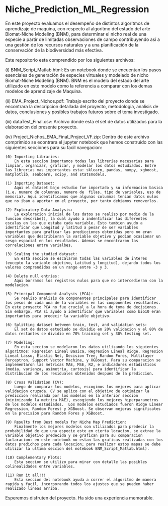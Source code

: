 # Niche_Prediction_ML_Regression
En este proyecto evaluamos el desempeño de distintos algoritmos de aprendizaje de maquina, con respecto al algoritmo del estado del arte Biomat-Niche Modeling (BNM), para determinar el nicho real de una especie a partir de limitadas observaciones de campo contribuyendo así a una gestión de los recursos naturales y a una planificación de la conservación de la biodiversidad más efectiva. 

Este repositorio esta comprendido por los siguientes archivos: 

(i) BNM_Script_Matlab.html: Es un notebook donde se encuentan los pasos esenciales de generación de especies virtuales y modelado de nicho Biomat-Niche Modeling (BNM). BNM es el modelo del estado del arte utilizado en este modelo como la referencia a comparar con los demas modelos de aprendizaje de Maquina. 

(ii) EMA_Project_Nichos.pdf: Trabajo escrito del proyecto donde se encontrara la descripcion detallada del proyecto, metodologia, analisis de datos, conclusiones y posibles trabajos futuros sobre el tema investigado. 

(iii) dataTest_Final.csv: Archivo donde esta el set de datos utilizados para la elaboracion del presente proyecto. 

(iv) Project_Nichos_EMA_Final_Project_VF.zip: Dentro de este archivo comprimido se econtrara el jupyter notebook que hemos construido con las siguientes secciones para su facil navegacion:

	(0) Importing Libraries:
		En esta seccion importamos todas las librerias necesarias para limpiar, organizar, graficar, y modelar los datos estudiados. Entre las librerias mas importantes esta: sklearn, pandas,	numpy, xgboost, matplotlib, seaboarn, scipy, and statsmodels. 

	(1) Importing Dataset:
		Aqui el dataset bajo estudio fue importado y su informacion basica (i.e. numero de columnas, numero de 	filas, tipo de variables, uso de memoria). Aqui identificamos que algunas columnas tenian datos nulos que no iban a aportar en el proyecto, por tanto debiamos removerlos. 

	(2) Exploratory Data Analysis:
		La exploracion inicial de los datos se realizo por medio de la funcion describe(), la cual ayudo a indentificar las diferentes escalas en las que estaba cada variable. Esto tambien ayudo a identificar que Longitud y latitud a pesar de ser variables importantes para graficar las predicciones obtenidas pero no eran variables que describieran la variable objetivo y podian ocasionar un sesgo espacial en los resultados. Ademas se encontraron las correlaciones entre varialbes.
	
	(3) Scaling the studied dataset:
		En esta seccion se escalaron todas las variables de interes (excepto la variable objetivo, Latitud y longitud), dejando todos los valores comprendidos en un rango entre -3 y 3. 
	
	(4) Delete null entries:
		Aqui borramos los registros nulos para que no intercedieran con la modelacion. 
	
	(5) Principal Component Analysis (PCA):
		Se realizo analisis de componentes principales para identificar los pesos de cada una de la variables en las componentes resultantes. En este proyecto PCA no fue crucial a la hora de toma de decisiones. Sin embargo, PCA si ayudo a identificar que variables como bio10 eran importantes para predecir la variable objetivo. 
	
	(6) Splitting dataset between train, test, and validation sets:
		El set de datos estudiado se dividio en 20% validacion y el 80% de datos restantes se dividio en 70% training set y 30% testing set. 
	
	(7) Modeling:
		En esta seccion se modelaron los datos utilizando los siguientes algoritmos: Regresion Lineal Basica, Regresion Lineal Ridge, Regresion Lineal Lasso, Elastic Net, Decision Tree, Random Fores, Multilayer Perceptron, Support Vector Machine, y XGBoost. Para su comparacion se implementaron las metricas MAE, MSE, R2, e indicadores estadisticos  (media, varianza, asimetria, curtosis) para identificar la distribucion de los residuales obtenidos despues de la prediccion.   
	
	(8) Cross Validation (CV):
		Luego de comparar los modelos, escogimos los mejores para aplicar validacion cruzada. CV se aplico con el objetivo de optimizar la prediccion realizada por los modelos en la anterior seccion (minimizando la metrica MAE), escogiendo los mejores hiperparametros de los modelos estudiados.  Los modelos estudiados fueron Ridge Linear Regression, Random Forest y XGBoost. Se observan mejoras significates en la precision para Random Fores y XGBoost.  
	
	(9) Results from Best models for Niche Map Prediction:
		Finalmente los mejores modelos son utilizados para predecir la probabilidad de que una especie este en cierta locacion, se extrae la variable objetivo predecida y se grafican para su comparacion (aclaracion: en este notebook no estan las graficas realizadas con los datos predichos para cada locacion; para realizar estos mapas se debe utilizar la ultima seccion del notebook BNM_Script_Matlab.html). 
	
	(10) Complementary Plots: 
		Esta seccion se utilizo para mirar con detalle las posibles colinealidades entre variables. 
	
	(11) Run it all!!!
		Esta seccion del notebook ayuda a correr el algoritmo de manera rapida y facil, incorporando todos los ajustes que se pueden haber realizado lineas arriba.

Esperemos disfruten del proyecto. Ha sido una experiencia memorable.  
